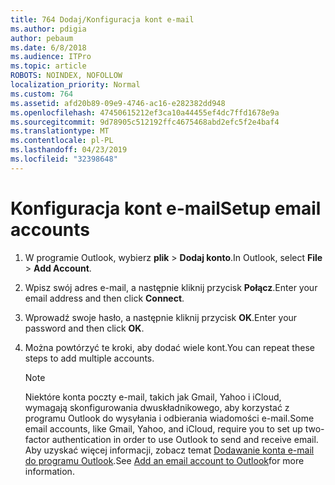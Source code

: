 ```yaml
---
title: 764 Dodaj/Konfiguracja kont e-mail
ms.author: pdigia
author: pebaum
ms.date: 6/8/2018
ms.audience: ITPro
ms.topic: article
ROBOTS: NOINDEX, NOFOLLOW
localization_priority: Normal
ms.custom: 764
ms.assetid: afd20b89-09e9-4746-ac16-e282382dd948
ms.openlocfilehash: 47450615212ef3ca10a44455ef4dc7ffd1678e9a
ms.sourcegitcommit: 9d78905c512192ffc4675468abd2efc5f2e4baf4
ms.translationtype: MT
ms.contentlocale: pl-PL
ms.lasthandoff: 04/23/2019
ms.locfileid: "32398648"
---
```

# <a name="setup-email-accounts"></a><span data-ttu-id="2addb-102">Konfiguracja kont e-mail</span><span class="sxs-lookup"><span data-stu-id="2addb-102">Setup email accounts</span></span>

1. <span data-ttu-id="2addb-103">W programie Outlook, wybierz **plik** \> **Dodaj konto**.</span><span class="sxs-lookup"><span data-stu-id="2addb-103">In Outlook, select **File** \> **Add Account**.</span></span>
    
2. <span data-ttu-id="2addb-104">Wpisz swój adres e-mail, a następnie kliknij przycisk **Połącz**.</span><span class="sxs-lookup"><span data-stu-id="2addb-104">Enter your email address and then click **Connect**.</span></span>
    
3. <span data-ttu-id="2addb-105">Wprowadź swoje hasło, a następnie kliknij przycisk **OK**.</span><span class="sxs-lookup"><span data-stu-id="2addb-105">Enter your password and then click **OK**.</span></span>
    
4. <span data-ttu-id="2addb-106">Można powtórzyć te kroki, aby dodać wiele kont.</span><span class="sxs-lookup"><span data-stu-id="2addb-106">You can repeat these steps to add multiple accounts.</span></span>
    
    > [!NOTE]
    > <span data-ttu-id="2addb-107">Niektóre konta poczty e-mail, takich jak Gmail, Yahoo i iCloud, wymagają skonfigurowania dwuskładnikowego, aby korzystać z programu Outlook do wysyłania i odbierania wiadomości e-mail.</span><span class="sxs-lookup"><span data-stu-id="2addb-107">Some email accounts, like Gmail, Yahoo, and iCloud, require you to set up two-factor authentication in order to use Outlook to send and receive email.</span></span> <span data-ttu-id="2addb-108">Aby uzyskać więcej informacji, zobacz temat [Dodawanie konta e-mail do programu Outlook](https://support.office.com/article/6e27792a-9267-4aa4-8bb6-c84ef146101b.aspx).</span><span class="sxs-lookup"><span data-stu-id="2addb-108">See [Add an email account to Outlook](https://support.office.com/article/6e27792a-9267-4aa4-8bb6-c84ef146101b.aspx)for more information.</span></span> 
  

